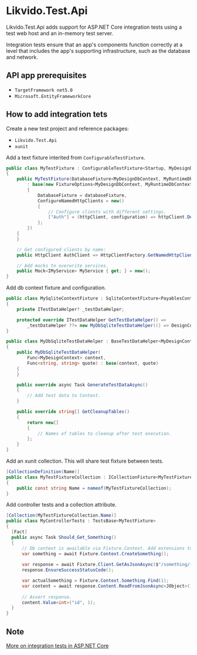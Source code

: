 # Likvido.Test.Api

Likvido.Test.Api adds support for ASP.NET Core integration tests using a test web host and an in-memory test server.

Integration tests ensure that an app's components function correctly at a level that includes the app's supporting infrastructure, such as the database and network. 

## API app prerequisites
* `TargetFramework net5.0`
* `Microsoft.EntityFrameworkCore`

## How to add integration tets

Create a new test project and reference packages:
* `Likvido.Test.Api`
* `xunit`

Add a text fixture interited from `ConfigurableTestFixture`.
```c#
public class MyTestFixture : ConfigurableTestFixture<Startup, MyDesignDbContext, MyRuntimeDbContext>
{
    public MyTestFixture(DatabaseFixture<MyDesignDbContext, MyRuntimeDbContext> databaseFixture)
        : base(new FixtureOptions<MyDesignDbContext, MyRuntimeDbContext>
        {
            DatabaseFixture = databaseFixture,
            ConfigureNamedHttpClients = new()
            {
                // Configure clients with different settings.
                ["Auth"] = (httpClient, configuration) => httpClient.DefaultRequestHeaders.Add("ApiKey", configuration["ApiKey"])
            };
        })
    {
    }

    // Get configured clients by name:
    public HttpClient AuthClient => HttpClientFactory.GetNamedHttpClient("Auth");

    // Add mocks to overwrite services.
    public Mock<IMyService> MyService { get; } = new();
}
```

Add db context fixture and configuration.
```c#
public class MySqliteContextFixture : SqliteContextFixture<PayablesContext, ApplicationDbContext>
{
    private ITestDataHelper? _testDataHelper;

    protected override ITestDataHelper GetTestDataHelper() =>
        _testDataHelper ??= new MyDbSqliteTestDataHelper(() => DesignContext, Quote);
}

public class MyDbSqliteTestDataHelper : BaseTestDataHelper<MyDesignContext>
{
    public MyDbSqliteTestDataHelper(
        Func<MyDesignContext> context,
        Func<string, string> quote) : base(context, quote)
    {
    }

    public override async Task GenerateTestDataAsync()
    {
        // Add test data to Context.
    }

    public override string[] GetCleanupTables()
    {
        return new[]
        {
            // Names of tables to cleanup after test execution.
        };
    }
}
```

Add an xunit collection. This will share test fixture between tests.
```c#
[CollectionDefinition(Name)]
public class MyTestFixtureCollection : ICollectionFixture<MyTestFixture>
{
    public const string Name = nameof(MyTestFixtureCollection);
}
```

Add controller tests and a collection attribute.

```c#
[Collection(MyTestFixtureCollection.Name)]
public class MyControllerTests : TestsBase<MyTestFixture>
{
  [Fact]
  public async Task Should_Get_Something()
  {
      // Db context is awailable via Fixture.Context. Add extensions to easily work with test data.
      var something = await Fixture.Context.CreateSomething();
      
      var response = await Fixture.Client.GetAsJsonAsync($"/something/{something.Id}", request);
      response.EnsureSuccessStatusCode();

      var actualSomething = Fixture.Context.Something.Find(1);
      var content = await response.Content.ReadFromJsonAsync<JObject>()
      
      // Assert response.
      content.Value<int>("id", 1);
  }
}
```

## Note

[More on integration tests in ASP.NET Core](https://docs.microsoft.com/en-us/aspnet/core/test/integration-tests?view=aspnetcore-5.0)

